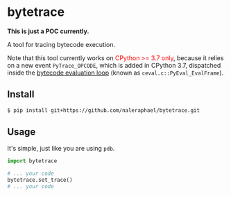 # bytetrace

**This is just a POC currently.**

A tool for tracing bytecode execution.

Note that this tool currently works on <span style="color:red;">CPython >= 3.7 only</span>, because it relies on a new event `PyTrace_OPCODE`, which is added in CPython 3.7, dispatched inside the [bytecode evaluation loop][ceval_evalframedefault] (known as `ceval.c::PyEval_EvalFrame`).


## Install
```bash
$ pip install git+https://github.com/naleraphael/bytetrace.git
```


## Usage
It's simple, just like you are using `pdb`.

```python
import bytetrace

# ... your code
bytetrace.set_trace()
# ... your code
```


[ceval_evalframedefault]: https://github.com/python/cpython/blob/3.7/Python/ceval.c#L551
